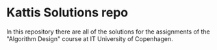 # Kattis Solutions repo

In this repository there are all of the solutions for the assignments of the "Algorithm Design" course
at IT University of Copenhagen.